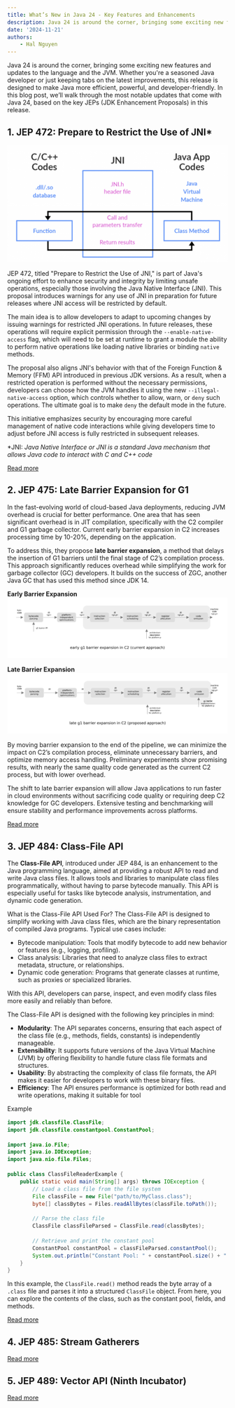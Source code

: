 ```yaml
---
title: What’s New in Java 24 - Key Features and Enhancements
description: Java 24 is around the corner, bringing some exciting new features and updates to the language and the JVM.
date: '2024-11-21'
authors:
    - Hal Nguyen
---
```


Java 24 is around the corner, bringing some exciting new features and updates to the language and the JVM. Whether you're a seasoned Java developer or just keeping tabs on the latest improvements, this release is designed to make Java more efficient, powerful, and developer-friendly. In this blog post, we’ll walk through the most notable updates that come with Java 24, based on the key JEPs (JDK Enhancement Proposals) in this release.

## 1. JEP 472: Prepare to Restrict the Use of JNI*

![JNI](/assets/image-128.png)

JEP 472, titled "Prepare to Restrict the Use of JNI," is part of Java's ongoing effort to enhance security and integrity by limiting unsafe operations, especially those involving the Java Native Interface (JNI). This proposal introduces warnings for any use of JNI in preparation for future releases where JNI access will be restricted by default.

The main idea is to allow developers to adapt to upcoming changes by issuing warnings for restricted JNI operations. In future releases, these operations will require explicit permission through the `--enable-native-access` flag, which will need to be set at runtime to grant a module the ability to perform native operations like loading native libraries or binding `native` methods.

The proposal also aligns JNI's behavior with that of the Foreign Function & Memory (FFM) API introduced in previous JDK versions. As a result, when a restricted operation is performed without the necessary permissions, developers can choose how the JVM handles it using the new `--illegal-native-access` option, which controls whether to allow, warn, or `deny` such operations. The ultimate goal is to make `deny` the default mode in the future.

This initiative emphasizes security by encouraging more careful management of native code interactions while giving developers time to adjust before JNI access is fully restricted in subsequent releases.

*JNI: *Java Native Interface or JNI is a standard Java mechanism that allows Java code to interact with C and C++ code*

[Read more](https://openjdk.org/jeps/472)

## 2. JEP 475: Late Barrier Expansion for G1

In the fast-evolving world of cloud-based Java deployments, reducing JVM overhead is crucial for better performance. One area that has seen significant overhead is in JIT compilation, specifically with the C2 compiler and G1 garbage collector. Current early barrier expansion in C2 increases processing time by 10-20%, depending on the application.

To address this, they propose **late barrier expansion**, a method that delays the insertion of G1 barriers until the final stage of C2’s compilation process. This approach significantly reduces overhead while simplifying the work for garbage collector (GC) developers. It builds on the success of ZGC, another Java GC that has used this method since JDK 14.

**Early Barrier Expansion**
![Early](/assets/image-126-1024x281.webp)

**Late Barrier Expansion**
![Early](/assets/image-127-1024x281.webp)

By moving barrier expansion to the end of the pipeline, we can minimize the impact on C2’s compilation process, eliminate unnecessary barriers, and optimize memory access handling. Preliminary experiments show promising results, with nearly the same quality code generated as the current C2 process, but with lower overhead.

The shift to late barrier expansion will allow Java applications to run faster in cloud environments without sacrificing code quality or requiring deep C2 knowledge for GC developers. Extensive testing and benchmarking will ensure stability and performance improvements across platforms.

[Read more](https://openjdk.org/jeps/475)

## 3. JEP 484: Class-File API

The **Class-File API**, introduced under JEP 484, is an enhancement to the Java programming language, aimed at providing a robust API to read and write Java class files. It allows tools and libraries to manipulate class files programmatically, without having to parse bytecode manually. This API is especially useful for tasks like bytecode analysis, instrumentation, and dynamic code generation.

What is the Class-File API Used For?
The Class-File API is designed to simplify working with Java class files, which are the binary representation of compiled Java programs. Typical use cases include:

- Bytecode manipulation: Tools that modify bytecode to add new behavior or features (e.g., logging, profiling).
- Class analysis: Libraries that need to analyze class files to extract metadata, structure, or relationships.
- Dynamic code generation: Programs that generate classes at runtime, such as proxies or specialized libraries.

With this API, developers can parse, inspect, and even modify class files more easily and reliably than before.

The Class-File API is designed with the following key principles in mind:

- **Modularity**: The API separates concerns, ensuring that each aspect of the class file (e.g., methods, fields, constants) is independently manageable.
- **Extensibility**: It supports future versions of the Java Virtual Machine (JVM) by offering flexibility to handle future class file formats and structures.
- **Usability**: By abstracting the complexity of class file formats, the API makes it easier for developers to work with these binary files.
- **Efficiency**: The API ensures performance is optimized for both read and write operations, making it suitable for tool

Example

```java
import jdk.classfile.ClassFile;
import jdk.classfile.constantpool.ConstantPool;

import java.io.File;
import java.io.IOException;
import java.nio.file.Files;

public class ClassFileReaderExample {
    public static void main(String[] args) throws IOException {
        // Load a class file from the file system
        File classFile = new File("path/to/MyClass.class");
        byte[] classBytes = Files.readAllBytes(classFile.toPath());

        // Parse the class file
        ClassFile classFileParsed = ClassFile.read(classBytes);

        // Retrieve and print the constant pool
        ConstantPool constantPool = classFileParsed.constantPool();
        System.out.println("Constant Pool: " + constantPool.size() + " entries");
    }
}

```

In this example, the `ClassFile.read()` method reads the byte array of a `.class` file and parses it into a structured `ClassFile` object. From here, you can explore the contents of the class, such as the constant pool, fields, and methods.


[Read more](https://openjdk.org/jeps/484)

## 4. JEP 485: Stream Gatherers

[Read more](https://openjdk.org/jeps/485)

## 5. JEP 489: Vector API (Ninth Incubator)

[Read more](https://openjdk.org/jeps/489)
